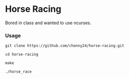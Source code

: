 # Horse Racing
Bored in class and wanted to use ncurses.

### Usage
`git clone https://github.com/chonny24/horse-racing.git`

`cd horse-racing`

`make`

`./horse_race`
